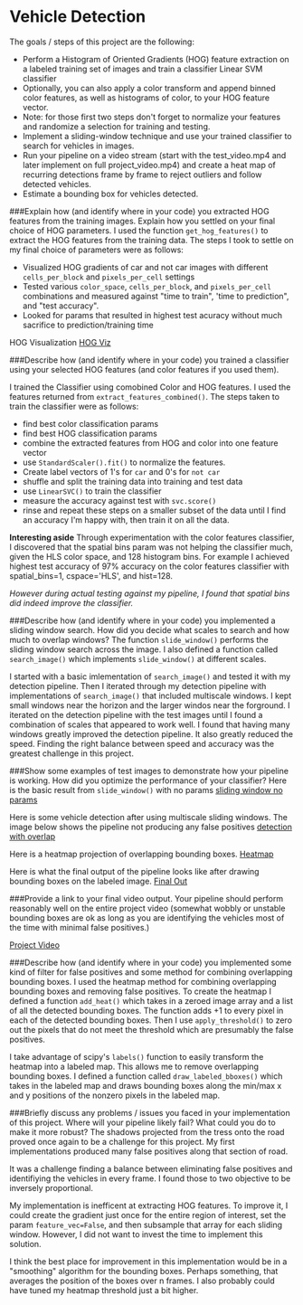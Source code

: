 # Vehicle Detection

The goals / steps of this project are the following:

* Perform a Histogram of Oriented Gradients (HOG) feature extraction on a labeled training set of images and train a classifier Linear SVM classifier
* Optionally, you can also apply a color transform and append binned color features, as well as histograms of color, to your HOG feature vector. 
* Note: for those first two steps don't forget to normalize your features and randomize a selection for training and testing.
* Implement a sliding-window technique and use your trained classifier to search for vehicles in images.
* Run your pipeline on a video stream (start with the test_video.mp4 and later implement on full project_video.mp4) and create a heat map of recurring detections frame by frame to reject outliers and follow detected vehicles.
* Estimate a bounding box for vehicles detected.

###Explain how (and identify where in your code) you extracted HOG features from the training images. Explain how you settled on your final choice of HOG parameters.
I used the function `get_hog_features()` to extract the HOG features from the training data. The steps I took to settle on my final choice of parameters were as follows:
* Visualized HOG gradients of car and not car images with different `cells_per_block` and `pixels_per_cell` settings
* Tested various `color_space`, `cells_per_block`, and `pixels_per_cell` combinations and measured against "time to train",  'time to prediction", and "test accuracy".
* Looked for params that resulted in highest test acuracy without much sacrifice to prediction/training time

HOG Visualization
[HOG Viz](./output_images/hog_viz.png)

###Describe how (and identify where in your code) you trained a classifier using your selected HOG features (and color features if you used them).

I trained the Classifier using comobined Color and HOG features. I used the features returned from `extract_features_combined()`. The steps taken to train the classifier were as follows:
* find best color classification params
* find best HOG classification params
* combine the extracted features from HOG and color into one feature vector
* use `StandardScaler().fit()` to normalize the features.
* Create label vectors of 1's for `car` and 0's for `not car`
* shuffle and split the training data into training and test data
* use `LinearSVC()` to train the classifier
* measure the accuracy against test with `svc.score()`
* rinse and repeat these steps on a smaller subset of the data until I find an accuracy I'm happy with, then train it on all the data.

__Interesting aside__
Through experimentation with the color features classifier, I discovered that the spatial bins param was not helping the classifier much, given the HLS color space, and 128 histogram bins. For example I achieved highest test accuracy of 97% accuracy on the color features classifier with spatial_bins=1, cspace='HLS', and hist=128.

_However during actual testing against my pipeline, I found that spatial bins did indeed improve the classifier._

###Describe how (and identify where in your code) you implemented a sliding window search. How did you decide what scales to search and how much to overlap windows?
The function `slide_window()` performs the sliding window search across the image. I also defined a function called `search_image()` which implements `slide_window()` at different scales.

I started with a basic imlementation of `search_image()` and tested it with my detection pipeline. Then I iterated through my detection pipeline with implementations of `search_image()` that included multiscale windows. I kept small windows near the horizon and the larger windos near the forground. I iterated on the detection pipeline with the test images until I found a combination of scales that appeared to work well. I found that having many windows greatly improved the detection pipeline. It also greatly reduced the speed. Finding the right balance between speed and accuracy was the greatest challenge in this project.

###Show some examples of test images to demonstrate how your pipeline is working. How did you optimize the performance of your classifier?
Here is the basic result from `slide_window()` with no params
[sliding window no params](./output_images/sliding_window_no_params.png)

Here is some vehicle detection after using multiscale sliding windows. The image below shows the pipeline not producing any false positives
[detection with overlap](./output_images/detection_with_overlap.png)

Here is a heatmap projection of overlapping bounding boxes.
[Heatmap](./output_images/heatmap.png)

Here is what the final output of the pipeline looks like after drawing bounding boxes on the labeled image.
[Final Out](./output_images/final_output.png)

###Provide a link to your final video output. Your pipeline should perform reasonably well on the entire project video (somewhat wobbly or unstable bounding boxes are ok as long as you are identifying the vehicles most of the time with minimal false positives.)

[Project Video](https://youtu.be/dsH-FK5Yog4)

###Describe how (and identify where in your code) you implemented some kind of filter for false positives and some method for combining overlapping bounding boxes.
I used the heatmap method for combining overlapping bounding boxes and removing false positives. To create the heatmap I defined a function `add_heat()` which takes in a zeroed image array and a list of all the detected bounding boxes. The function adds +1 to every pixel in each of the detected bounding boxes. Then I use `apply_threshold()` to zero out the pixels that do not meet the threshold which are presumably the false positives.

I take advantage of scipy's `labels()` function to easily transform the heatmap into a labeled map. This allows me to remove overlapping bounding boxes. I defined a function called `draw_labeled_bboxes()` which takes in the labeled map and draws bounding boxes along the min/max x and y positions of the nonzero pixels in the labeled map.

###Briefly discuss any problems / issues you faced in your implementation of this project. Where will your pipeline likely fail? What could you do to make it more robust?
The shadows projected from the tress onto the road proved once again to be a challenge for this project. My first implementations produced many false positives along that section of road. 

It was a challenge finding a balance between eliminating false positives and identifiying the vehicles in every frame. I found those to two objective to be inversely proportional.  

My implementation is inefficent at extracting HOG features. To improve it, I could create the gradient just once for the entire region of interest, set the param `feature_vec=False`, and then subsample that array for each sliding window. However, I did not want to invest the time to implement this solution.

I think the best place for improvement in this implementation would be in a "smoothing" algorithm for the bounding boxes. Perhaps something, that averages the position of the boxes over n frames. I also probably could have tuned my heatmap threshold just a bit higher. 
